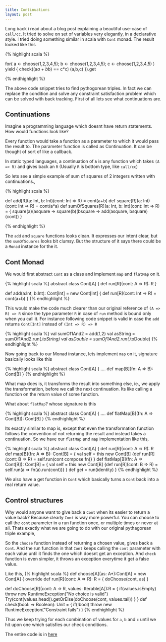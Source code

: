 ```yaml
---
title: Continuations
layout: post
---
```


Long back i read about a blog post explaining a beautiful use-case of `call/cc`. It tried to solve on set of variables very elegantly, in a declarative style. I tried doing something similar in scala with `Cont` monad. The result looked like this


{% highlight scala %}

for(
  a <- choose(1,2,3,4,5);
  b <- choose(1,2,3,4,5);
  c <- choose(1,2,3,4,5)
) yield {
  check((a*a + b*b) == c*c)
  (a,b,c)
}).get
 
{% endhighlight %}

The above code snippet tries to find pythogorean triples. In fact we can replace the condition and solve any constraint satisfaction problem which can be solved with back tracking. First of all lets see what continuations are.

Continuations
-------------

Imagine a programming language which doesnt have return statements. How would functions look like? 

Every function would take a function as a parameter to which it would pass the result to. The parameter function is called as Continuation. It can be thought of sort of like a callback. 

In static typed languages, a continuation of `A` is any function which takes `(A => R)` and gives back an `R` (Usually `R` is bottom type, like `call/cc`)

So lets see a simple example of sum of squares of 2 integers written with continuations.,

{% highlight scala %}

def add[R](a: Int, b: Int)(cont: Int => R) = cont(a+b)
def square[R](a: Int)(cont: Int => R) = cont(a*a)
def sumOfSquares[R](a: Int, b: Int)(cont: Int => R) = {
  square(a)(asquare => 
    square(b)(bsquare => 
      add(asquare, bsquare)(cont))
}
 
{% endhighlight %}

The `add` and `square` functions looks clean. It expresses our intent clear, but the `sumOfSquares` looks bit clumsy. But the structure of it says there could be a `Monad` instance for the it. 

Cont Monad
----------

We would first abstract `Cont` as a class and implement `map` and `flatMap` on it.

{% highlight scala %}
abstract class Cont[A] {
  def run[R](cont: A => R): R
}

def add(a:Int, b:Int): Cont[Int] = new Cont[Int] {
  def run[R](cont: Int => R) = cont(a+b)
}
{% endhighlight %}

This would make the code much clearer than our original reference of `(A => R) => R` since the type parameter `R` in case of `run` method is bound only when you call it. For instance following code snippet is valid in case the `add` returns `Cont[Int]` instead of `(Int => R) => R`

{% highlight scala %}
val sumOf1And2 = add(1,2)
val asString = sumOf1And2.run(_.toString)
val asDouble = sumOf1And2.run(_.toDouble)
{% endhighlight %}

Now going back to our Monad instance, lets implement `map` on it, signature basically looks like this

{% highlight scala %}
abstract class Cont[A] {
....
  def map[B](fn: A => B): Cont[B] 
}
{% endhighlight %}

What map does is, it transforms the result into something else, ie., we apply the transformation, before we call the next continuation. Its like calling a function on the return value of some function.

What about `flatMap`? whose signature is this

{% highlight scala %}
abstract class Cont[A] {
....
  def flatMap[B](fn: A => Cont[B]): Cont[B] 
}
{% endhighlight %}

Its exactly similar to map is, except that even the transformation function follows the convention of not returning the result and instead takes a continuation. So we have our `flatMap` and `map` implementation like this,

{% highlight scala %}
abstract class Cont[A] {
  def run[R](cont: A => R): R
  def map[B](fn: A => B): Cont[B] = {
    val self = this
    new Cont[B] {def run[R](cont: B => R) = self.run(cont compose fn)}
  }
  def flatMap[B](fn: A => Cont[B]): Cont[B] = {
    val self = this
    new Cont[B] {def run[R](cont: B => R) = self.run(a => fn(a).run(cont))}
  }
  def get = run(identity)
}
{% endhighlight %}

We also have a get function in `Cont` which basically turns a `Cont` back into a real return value.

Control structures
------------------

Why would anyone want to give back a `Cont` when its easier to return a value back? Because clearly `Cont` is way more powerful. You can choose to call the `cont` parameter in a run function once, or multiple times or never at all. Thats exactly what we are going to do with our original pythagorean triple example,

So the `choose` function instead of returning a chosen value, gives back a `Cont`. And the run function in that `Cont` keeps calling the `cont` parameter with each value until it finds the one which doesnt get an exception. And `check` function is even simpler, it throws an exception everytime it get a false value. 

Like this,
{% highlight scala %}
def choose[A](as: A*):Cont[A] = new Cont[A] {
  override def run[R](cont: A => R): R = {
    doChoose(cont, as)
  }

  def doChoose[R](cont: A => R, values: Iterable[A]):R = {
    if(values.isEmpty) throw new RuntimeException("No choice is valid")
    Try(cont(values.head)).getOrElse(doChoose(cont, values.tail))
  }
}
def check(bool: => Boolean): Unit = {
  if(!bool) throw new RuntimeException("Constraint fails")
}
{% endhighlight %}

Thus we keep trying for each combination of values for `a`, `b` and `c` until we hit upon one which satisfies our check conditions.

The entire code is in [here](https://gist.github.com/yellowflash/361c6e31d5f2323f603b5fb5e02404df)